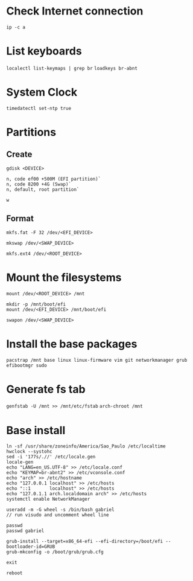 # Check Internet connection
`ip -c a`

# List keyboards

`localectl list-keymaps | grep br`
`loadkeys br-abnt`

# System Clock

`timedatectl set-ntp true`

# Partitions

## Create
`gdisk <DEVICE>`

```
n, code ef00 +500M (EFI partition)`
n, code 8200 +4G (Swap)`
n, default, root partition`

w
```

## Format

```
mkfs.fat -F 32 /dev/<EFI_DEVICE>

mkswap /dev/<SWAP_DEVICE>

mkfs.ext4 /dev/<ROOT_DEVICE>
```

# Mount the filesystems

```
mount /dev/<ROOT_DEVICE> /mnt

mkdir -p /mnt/boot/efi
mount /dev/<EFI_DEVICE> /mnt/boot/efi

swapon /dev/<SWAP_DEVICE>
```

# Install the base packages

`pacstrap /mnt base linux linux-firmware vim git networkmanager grub efibootmgr sudo`

# Generate fs tab

`genfstab -U /mnt >> /mnt/etc/fstab`
`arch-chroot /mnt`

# Base install

```
ln -sf /usr/share/zoneinfo/America/Sao_Paulo /etc/localtime
hwclock --systohc
sed -i '177s/.//' /etc/locale.gen
locale-gen
echo "LANG=en_US.UTF-8" >> /etc/locale.conf
echo "KEYMAP=br-abnt2" >> /etc/vconsole.conf
echo "arch" >> /etc/hostname
echo "127.0.0.1 localhost" >> /etc/hosts
echo "::1       localhost" >> /etc/hosts
echo "127.0.1.1 arch.localdomain arch" >> /etc/hosts
systemctl enable NetworkManager

useradd -m -G wheel -s /bin/bash gabriel
// run visudo and uncomment wheel line

passwd
passwd gabriel

grub-install --target=x86_64-efi --efi-directory=/boot/efi --bootloader-id=GRUB
grub-mkconfig -o /boot/grub/grub.cfg

exit

reboot
```

